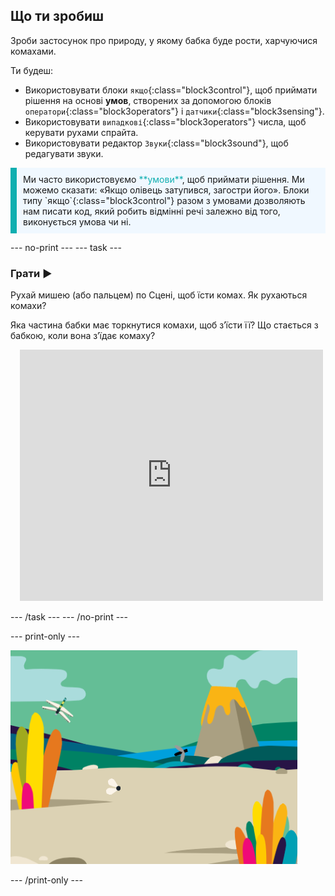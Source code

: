 ## Що ти зробиш

Зроби застосунок про природу, у якому бабка буде рости, харчуючися комахами.

Ти будеш:
+ Використовувати блоки `якщо`{:class="block3control"}, щоб приймати рішення на основі **умов**, створених за допомогою блоків `оператори`{:class="block3operators"} і `датчики`{:class="block3sensing"}.
+ Використовувати `випадкові`{:class="block3operators"} числа, щоб керувати рухами спрайта.
+ Використовувати редактор `Звуки`{:class="block3sound"}, щоб редагувати звуки.

<p style="border-left: solid; border-width:10px; border-color: #0faeb0; background-color: aliceblue; padding: 10px;">
Ми часто використовуємо <span style="color: #0faeb0">**умови**</span>, щоб приймати рішення. Ми можемо сказати: «Якщо олівець затупився, загостри його». Блоки типу `якщо`{:class="block3control"} разом з умовами дозволяють нам писати код, який робить відмінні речі залежно від того, виконується умова чи ні.</p>

--- no-print ---
--- task ---

### Грати ▶️
<div style="display: flex; flex-wrap: wrap">
<div style="flex-basis: 175px; flex-grow: 1">  
Рухай мишею (або пальцем) по Сцені, щоб їсти комах. Як рухаються комахи?

Яка частина бабки має торкнутися комахи, щоб зʼїсти її? Що стається з бабкою, коли вона зʼїдає комаху?
</div>
<div class="scratch-preview" style="margin-left: 15px;">
  <iframe allowtransparency="true" width="485" height="402" src="https://scratch.mit.edu/projects/embed/1073815361/?autostart=false" frameborder="0"></iframe>
</div>
</div>

--- /task ---
--- /no-print ---

--- print-only ---

![Завершений проєкт](images/showcase_static.png)

--- /print-only ---
